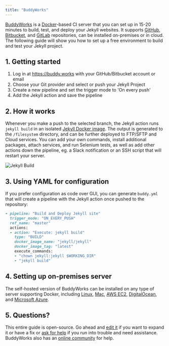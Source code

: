 ```yaml
---
title: "BuddyWorks"
---
```


[BuddyWorks][0] is a [Docker][1]-based CI server that you can set up in 15-20 minutes to build, test, and deploy your Jekyll websites. It supports [GitHub][2], [Bitbucket][3], and [GitLab][4] repositories, can be installed on-premises or in cloud. The following guide will show you how to set up a free environment to build and test your Jekyll project.

[0]: https://buddy.works
[1]: https://www.docker.com/
[2]: https://github.com
[3]: https://https://bitbucket.org/
[4]: https://gitlab.com

## 1. Getting started

1. Log in at https://buddy.works with your GitHub/Bitbucket account or email
2. Choose your Git provider and select or push your Jekyll Project
3. Create a new pipeline and set the trigger mode to 'On every push'
4. Add the Jekyll action and save the pipeline

## 2. How it works

Whenever you make a push to the selected branch, the Jekyll action runs `jekyll build` in an isolated [Jekyll Docker image][0]. The output is generated to the `/filesystem` directory, and can be further deployed to FTP/SFTP and Cloud services. You can add your own commands, install additional packages, attach services, and run Selenium tests, as well as add other actions down the pipeline, eg. a Slack notification or an SSH script that will restart your server.

![Jekyll Build](https://buddy.works/data/blog/_images/buddyworks-jekyll-small.png)

[0]: https://hub.docker.com/r/jekyll/jekyll/

## 3. Using YAML for configuration

If you prefer configuration as code over GUI, you can generate `buddy.yml` that will create a pipeline with the Jekyll action once pushed to the repository:

```ruby
- pipeline: "Build and Deploy Jekyll site"
  trigger_mode: "ON_EVERY_PUSH"
  ref_name: "master"
  actions:
  - action: "Execute: jekyll build"
    type: "BUILD"
    docker_image_name: "jekyll/jekyll"
    docker_image_tag: "latest"
    execute_commands:
    - "chown jekyll:jekyll $WORKING_DIR"
    - "jekyll build"
```

## 4. Setting up on-premises server

The self-hosted version of BuddyWorks can be installed on any type of server supporting Docker, including [Linux][1], [Mac][2], [AWS EC2][3], [DigitalOcean][4], and [Microsoft Azure][5].

[0]: https://buddy.works/buddy-go
[1]: https://buddy.works/knowledge/standalone/installation-linux
[2]: https://buddy.works/knowledge/standalone/installation-mac-osx
[3]: https://buddy.works/knowledge/standalone/installation-amazon-ec2
[4]: https://buddy.works/knowledge/standalone/installation-digitalocean
[5]: https://buddy.works/knowledge/standalone/installation-azure

## 5. Questions?

This entire guide is open-source. Go ahead and [edit it][0] if you want to expand it or have a fix or [ask for help][1] if you run into trouble and need assistance. BuddyWorks also has an [online community][2] for help.

[0]: https://github.com/jekyll/jekyll/edit/master/docs/_docs/continuous-integration/buddyworks.md
[1]: https://jekyllrb.com/help/
[2]: http://forum.buddy.works/
